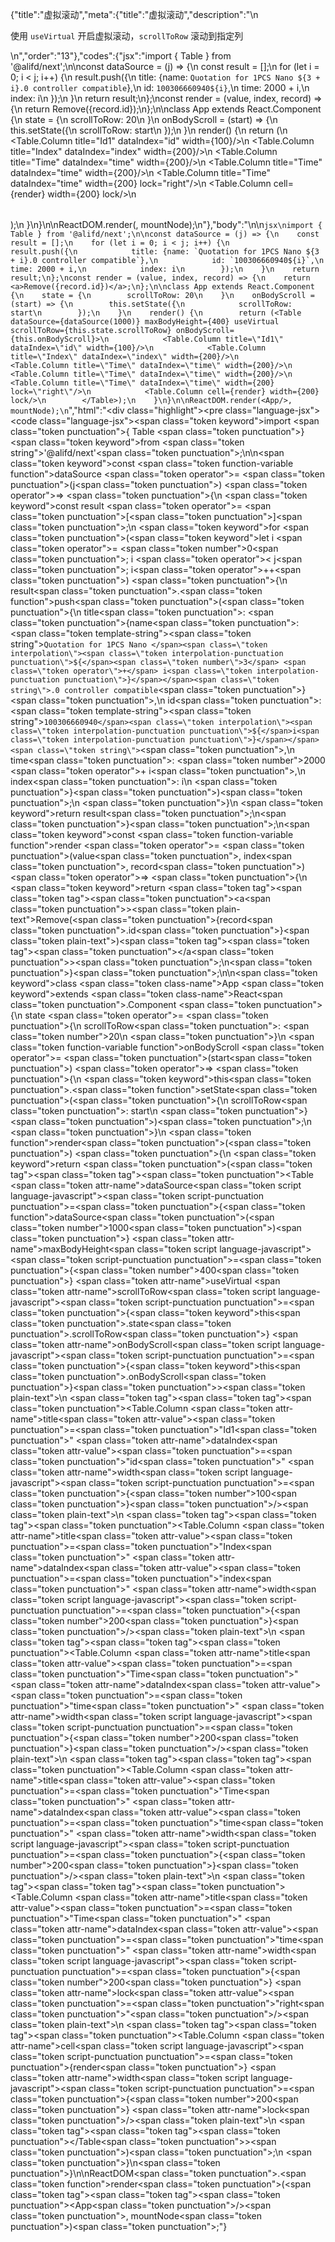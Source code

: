 {"title":"虚拟滚动","meta":{"title":"虚拟滚动","description":"\n<p>使用 <code>useVirtual</code> 开启虚拟滚动，<code>scrollToRow</code> 滚动到指定列</p>\n","order":"13"},"codes":{"jsx":"import { Table } from '@alifd/next';\n\nconst dataSource = (j) => {\n    const result = [];\n    for (let i = 0; i < j; i++) {\n        result.push({\n            title: {name: `Quotation for 1PCS Nano ${3 + i}.0 controller compatible`},\n            id: `100306660940${i}`,\n            time: 2000 + i,\n            index: i\n        });\n    }\n    return result;\n};\nconst render = (value, index, record) => {\n    return <a>Remove({record.id})</a>;\n};\n\nclass App extends React.Component {\n    state = {\n        scrollToRow: 20\n    }\n    onBodyScroll = (start) => {\n        this.setState({\n            scrollToRow: start\n        });\n    }\n    render() {\n        return (<Table dataSource={dataSource(1000)} maxBodyHeight={400} useVirtual scrollToRow={this.state.scrollToRow} onBodyScroll={this.onBodyScroll}>\n            <Table.Column title=\"Id1\" dataIndex=\"id\" width={100}/>\n            <Table.Column title=\"Index\" dataIndex=\"index\" width={200}/>\n            <Table.Column title=\"Time\" dataIndex=\"time\" width={200}/>\n            <Table.Column title=\"Time\" dataIndex=\"time\" width={200}/>\n            <Table.Column title=\"Time\" dataIndex=\"time\" width={200} lock=\"right\"/>\n            <Table.Column cell={render} width={200} lock/>\n        </Table>);\n    }\n}\n\nReactDOM.render(<App/>, mountNode);\n"},"body":"\n\n````jsx\nimport { Table } from '@alifd/next';\n\nconst dataSource = (j) => {\n    const result = [];\n    for (let i = 0; i < j; i++) {\n        result.push({\n            title: {name: `Quotation for 1PCS Nano ${3 + i}.0 controller compatible`},\n            id: `100306660940${i}`,\n            time: 2000 + i,\n            index: i\n        });\n    }\n    return result;\n};\nconst render = (value, index, record) => {\n    return <a>Remove({record.id})</a>;\n};\n\nclass App extends React.Component {\n    state = {\n        scrollToRow: 20\n    }\n    onBodyScroll = (start) => {\n        this.setState({\n            scrollToRow: start\n        });\n    }\n    render() {\n        return (<Table dataSource={dataSource(1000)} maxBodyHeight={400} useVirtual scrollToRow={this.state.scrollToRow} onBodyScroll={this.onBodyScroll}>\n            <Table.Column title=\"Id1\" dataIndex=\"id\" width={100}/>\n            <Table.Column title=\"Index\" dataIndex=\"index\" width={200}/>\n            <Table.Column title=\"Time\" dataIndex=\"time\" width={200}/>\n            <Table.Column title=\"Time\" dataIndex=\"time\" width={200}/>\n            <Table.Column title=\"Time\" dataIndex=\"time\" width={200} lock=\"right\"/>\n            <Table.Column cell={render} width={200} lock/>\n        </Table>);\n    }\n}\n\nReactDOM.render(<App/>, mountNode);\n````","html":"<script>(function(){\"use strict\";\n\nvar _createClass = function () { function defineProperties(target, props) { for (var i = 0; i < props.length; i++) { var descriptor = props[i]; descriptor.enumerable = descriptor.enumerable || false; descriptor.configurable = true; if (\"value\" in descriptor) descriptor.writable = true; Object.defineProperty(target, descriptor.key, descriptor); } } return function (Constructor, protoProps, staticProps) { if (protoProps) defineProperties(Constructor.prototype, protoProps); if (staticProps) defineProperties(Constructor, staticProps); return Constructor; }; }();\n\nvar _next = require(\"@alifd/next\");\n\nfunction _classCallCheck(instance, Constructor) { if (!(instance instanceof Constructor)) { throw new TypeError(\"Cannot call a class as a function\"); } }\n\nfunction _possibleConstructorReturn(self, call) { if (!self) { throw new ReferenceError(\"this hasn't been initialised - super() hasn't been called\"); } return call && (typeof call === \"object\" || typeof call === \"function\") ? call : self; }\n\nfunction _inherits(subClass, superClass) { if (typeof superClass !== \"function\" && superClass !== null) { throw new TypeError(\"Super expression must either be null or a function, not \" + typeof superClass); } subClass.prototype = Object.create(superClass && superClass.prototype, { constructor: { value: subClass, enumerable: false, writable: true, configurable: true } }); if (superClass) Object.setPrototypeOf ? Object.setPrototypeOf(subClass, superClass) : subClass.__proto__ = superClass; }\n\nvar dataSource = function dataSource(j) {\n    var result = [];\n    for (var i = 0; i < j; i++) {\n        result.push({\n            title: { name: \"Quotation for 1PCS Nano \" + (3 + i) + \".0 controller compatible\" },\n            id: \"100306660940\" + i,\n            time: 2000 + i,\n            index: i\n        });\n    }\n    return result;\n};\nvar _render = function _render(value, index, record) {\n    return React.createElement(\n        \"a\",\n        null,\n        \"Remove(\",\n        record.id,\n        \")\"\n    );\n};\n\nvar App = function (_React$Component) {\n    _inherits(App, _React$Component);\n\n    function App() {\n        var _ref;\n\n        var _temp, _this, _ret;\n\n        _classCallCheck(this, App);\n\n        for (var _len = arguments.length, args = Array(_len), _key = 0; _key < _len; _key++) {\n            args[_key] = arguments[_key];\n        }\n\n        return _ret = (_temp = (_this = _possibleConstructorReturn(this, (_ref = App.__proto__ || Object.getPrototypeOf(App)).call.apply(_ref, [this].concat(args))), _this), _this.state = {\n            scrollToRow: 20\n        }, _this.onBodyScroll = function (start) {\n            _this.setState({\n                scrollToRow: start\n            });\n        }, _temp), _possibleConstructorReturn(_this, _ret);\n    }\n\n    _createClass(App, [{\n        key: \"render\",\n        value: function render() {\n            return React.createElement(\n                _next.Table,\n                { dataSource: dataSource(1000), maxBodyHeight: 400, useVirtual: true, scrollToRow: this.state.scrollToRow, onBodyScroll: this.onBodyScroll },\n                React.createElement(_next.Table.Column, { title: \"Id1\", dataIndex: \"id\", width: 100 }),\n                React.createElement(_next.Table.Column, { title: \"Index\", dataIndex: \"index\", width: 200 }),\n                React.createElement(_next.Table.Column, { title: \"Time\", dataIndex: \"time\", width: 200 }),\n                React.createElement(_next.Table.Column, { title: \"Time\", dataIndex: \"time\", width: 200 }),\n                React.createElement(_next.Table.Column, { title: \"Time\", dataIndex: \"time\", width: 200, lock: \"right\" }),\n                React.createElement(_next.Table.Column, { cell: _render, width: 200, lock: true })\n            );\n        }\n    }]);\n\n    return App;\n}(React.Component);\n\nReactDOM.render(React.createElement(App, null), mountNode);})()</script><div class=\"highlight\"><pre class=\"language-jsx\"><code class=\"language-jsx\"><span class=\"token keyword\">import</span> <span class=\"token punctuation\">{</span> Table <span class=\"token punctuation\">}</span> <span class=\"token keyword\">from</span> <span class=\"token string\">'@alifd/next'</span><span class=\"token punctuation\">;</span>\n\n<span class=\"token keyword\">const</span> <span class=\"token function-variable function\">dataSource</span> <span class=\"token operator\">=</span> <span class=\"token punctuation\">(</span>j<span class=\"token punctuation\">)</span> <span class=\"token operator\">=></span> <span class=\"token punctuation\">{</span>\n    <span class=\"token keyword\">const</span> result <span class=\"token operator\">=</span> <span class=\"token punctuation\">[</span><span class=\"token punctuation\">]</span><span class=\"token punctuation\">;</span>\n    <span class=\"token keyword\">for</span> <span class=\"token punctuation\">(</span><span class=\"token keyword\">let</span> i <span class=\"token operator\">=</span> <span class=\"token number\">0</span><span class=\"token punctuation\">;</span> i <span class=\"token operator\">&lt;</span> j<span class=\"token punctuation\">;</span> i<span class=\"token operator\">++</span><span class=\"token punctuation\">)</span> <span class=\"token punctuation\">{</span>\n        result<span class=\"token punctuation\">.</span><span class=\"token function\">push</span><span class=\"token punctuation\">(</span><span class=\"token punctuation\">{</span>\n            title<span class=\"token punctuation\">:</span> <span class=\"token punctuation\">{</span>name<span class=\"token punctuation\">:</span> <span class=\"token template-string\"><span class=\"token string\">`Quotation for 1PCS Nano </span><span class=\"token interpolation\"><span class=\"token interpolation-punctuation punctuation\">${</span><span class=\"token number\">3</span> <span class=\"token operator\">+</span> i<span class=\"token interpolation-punctuation punctuation\">}</span></span><span class=\"token string\">.0 controller compatible`</span></span><span class=\"token punctuation\">}</span><span class=\"token punctuation\">,</span>\n            id<span class=\"token punctuation\">:</span> <span class=\"token template-string\"><span class=\"token string\">`100306660940</span><span class=\"token interpolation\"><span class=\"token interpolation-punctuation punctuation\">${</span>i<span class=\"token interpolation-punctuation punctuation\">}</span></span><span class=\"token string\">`</span></span><span class=\"token punctuation\">,</span>\n            time<span class=\"token punctuation\">:</span> <span class=\"token number\">2000</span> <span class=\"token operator\">+</span> i<span class=\"token punctuation\">,</span>\n            index<span class=\"token punctuation\">:</span> i\n        <span class=\"token punctuation\">}</span><span class=\"token punctuation\">)</span><span class=\"token punctuation\">;</span>\n    <span class=\"token punctuation\">}</span>\n    <span class=\"token keyword\">return</span> result<span class=\"token punctuation\">;</span>\n<span class=\"token punctuation\">}</span><span class=\"token punctuation\">;</span>\n<span class=\"token keyword\">const</span> <span class=\"token function-variable function\">render</span> <span class=\"token operator\">=</span> <span class=\"token punctuation\">(</span>value<span class=\"token punctuation\">,</span> index<span class=\"token punctuation\">,</span> record<span class=\"token punctuation\">)</span> <span class=\"token operator\">=></span> <span class=\"token punctuation\">{</span>\n    <span class=\"token keyword\">return</span> <span class=\"token tag\"><span class=\"token tag\"><span class=\"token punctuation\">&lt;</span>a</span><span class=\"token punctuation\">></span></span><span class=\"token plain-text\">Remove(</span><span class=\"token punctuation\">{</span>record<span class=\"token punctuation\">.</span>id<span class=\"token punctuation\">}</span><span class=\"token plain-text\">)</span><span class=\"token tag\"><span class=\"token tag\"><span class=\"token punctuation\">&lt;/</span>a</span><span class=\"token punctuation\">></span></span><span class=\"token punctuation\">;</span>\n<span class=\"token punctuation\">}</span><span class=\"token punctuation\">;</span>\n\n<span class=\"token keyword\">class</span> <span class=\"token class-name\">App</span> <span class=\"token keyword\">extends</span> <span class=\"token class-name\">React<span class=\"token punctuation\">.</span>Component</span> <span class=\"token punctuation\">{</span>\n    state <span class=\"token operator\">=</span> <span class=\"token punctuation\">{</span>\n        scrollToRow<span class=\"token punctuation\">:</span> <span class=\"token number\">20</span>\n    <span class=\"token punctuation\">}</span>\n    <span class=\"token function-variable function\">onBodyScroll</span> <span class=\"token operator\">=</span> <span class=\"token punctuation\">(</span>start<span class=\"token punctuation\">)</span> <span class=\"token operator\">=></span> <span class=\"token punctuation\">{</span>\n        <span class=\"token keyword\">this</span><span class=\"token punctuation\">.</span><span class=\"token function\">setState</span><span class=\"token punctuation\">(</span><span class=\"token punctuation\">{</span>\n            scrollToRow<span class=\"token punctuation\">:</span> start\n        <span class=\"token punctuation\">}</span><span class=\"token punctuation\">)</span><span class=\"token punctuation\">;</span>\n    <span class=\"token punctuation\">}</span>\n    <span class=\"token function\">render</span><span class=\"token punctuation\">(</span><span class=\"token punctuation\">)</span> <span class=\"token punctuation\">{</span>\n        <span class=\"token keyword\">return</span> <span class=\"token punctuation\">(</span><span class=\"token tag\"><span class=\"token tag\"><span class=\"token punctuation\">&lt;</span>Table</span> <span class=\"token attr-name\">dataSource</span><span class=\"token script language-javascript\"><span class=\"token script-punctuation punctuation\">=</span><span class=\"token punctuation\">{</span><span class=\"token function\">dataSource</span><span class=\"token punctuation\">(</span><span class=\"token number\">1000</span><span class=\"token punctuation\">)</span><span class=\"token punctuation\">}</span></span> <span class=\"token attr-name\">maxBodyHeight</span><span class=\"token script language-javascript\"><span class=\"token script-punctuation punctuation\">=</span><span class=\"token punctuation\">{</span><span class=\"token number\">400</span><span class=\"token punctuation\">}</span></span> <span class=\"token attr-name\">useVirtual</span> <span class=\"token attr-name\">scrollToRow</span><span class=\"token script language-javascript\"><span class=\"token script-punctuation punctuation\">=</span><span class=\"token punctuation\">{</span><span class=\"token keyword\">this</span><span class=\"token punctuation\">.</span>state<span class=\"token punctuation\">.</span>scrollToRow<span class=\"token punctuation\">}</span></span> <span class=\"token attr-name\">onBodyScroll</span><span class=\"token script language-javascript\"><span class=\"token script-punctuation punctuation\">=</span><span class=\"token punctuation\">{</span><span class=\"token keyword\">this</span><span class=\"token punctuation\">.</span>onBodyScroll<span class=\"token punctuation\">}</span></span><span class=\"token punctuation\">></span></span><span class=\"token plain-text\">\n            </span><span class=\"token tag\"><span class=\"token tag\"><span class=\"token punctuation\">&lt;</span>Table.Column</span> <span class=\"token attr-name\">title</span><span class=\"token attr-value\"><span class=\"token punctuation\">=</span><span class=\"token punctuation\">\"</span>Id1<span class=\"token punctuation\">\"</span></span> <span class=\"token attr-name\">dataIndex</span><span class=\"token attr-value\"><span class=\"token punctuation\">=</span><span class=\"token punctuation\">\"</span>id<span class=\"token punctuation\">\"</span></span> <span class=\"token attr-name\">width</span><span class=\"token script language-javascript\"><span class=\"token script-punctuation punctuation\">=</span><span class=\"token punctuation\">{</span><span class=\"token number\">100</span><span class=\"token punctuation\">}</span></span><span class=\"token punctuation\">/></span></span><span class=\"token plain-text\">\n            </span><span class=\"token tag\"><span class=\"token tag\"><span class=\"token punctuation\">&lt;</span>Table.Column</span> <span class=\"token attr-name\">title</span><span class=\"token attr-value\"><span class=\"token punctuation\">=</span><span class=\"token punctuation\">\"</span>Index<span class=\"token punctuation\">\"</span></span> <span class=\"token attr-name\">dataIndex</span><span class=\"token attr-value\"><span class=\"token punctuation\">=</span><span class=\"token punctuation\">\"</span>index<span class=\"token punctuation\">\"</span></span> <span class=\"token attr-name\">width</span><span class=\"token script language-javascript\"><span class=\"token script-punctuation punctuation\">=</span><span class=\"token punctuation\">{</span><span class=\"token number\">200</span><span class=\"token punctuation\">}</span></span><span class=\"token punctuation\">/></span></span><span class=\"token plain-text\">\n            </span><span class=\"token tag\"><span class=\"token tag\"><span class=\"token punctuation\">&lt;</span>Table.Column</span> <span class=\"token attr-name\">title</span><span class=\"token attr-value\"><span class=\"token punctuation\">=</span><span class=\"token punctuation\">\"</span>Time<span class=\"token punctuation\">\"</span></span> <span class=\"token attr-name\">dataIndex</span><span class=\"token attr-value\"><span class=\"token punctuation\">=</span><span class=\"token punctuation\">\"</span>time<span class=\"token punctuation\">\"</span></span> <span class=\"token attr-name\">width</span><span class=\"token script language-javascript\"><span class=\"token script-punctuation punctuation\">=</span><span class=\"token punctuation\">{</span><span class=\"token number\">200</span><span class=\"token punctuation\">}</span></span><span class=\"token punctuation\">/></span></span><span class=\"token plain-text\">\n            </span><span class=\"token tag\"><span class=\"token tag\"><span class=\"token punctuation\">&lt;</span>Table.Column</span> <span class=\"token attr-name\">title</span><span class=\"token attr-value\"><span class=\"token punctuation\">=</span><span class=\"token punctuation\">\"</span>Time<span class=\"token punctuation\">\"</span></span> <span class=\"token attr-name\">dataIndex</span><span class=\"token attr-value\"><span class=\"token punctuation\">=</span><span class=\"token punctuation\">\"</span>time<span class=\"token punctuation\">\"</span></span> <span class=\"token attr-name\">width</span><span class=\"token script language-javascript\"><span class=\"token script-punctuation punctuation\">=</span><span class=\"token punctuation\">{</span><span class=\"token number\">200</span><span class=\"token punctuation\">}</span></span><span class=\"token punctuation\">/></span></span><span class=\"token plain-text\">\n            </span><span class=\"token tag\"><span class=\"token tag\"><span class=\"token punctuation\">&lt;</span>Table.Column</span> <span class=\"token attr-name\">title</span><span class=\"token attr-value\"><span class=\"token punctuation\">=</span><span class=\"token punctuation\">\"</span>Time<span class=\"token punctuation\">\"</span></span> <span class=\"token attr-name\">dataIndex</span><span class=\"token attr-value\"><span class=\"token punctuation\">=</span><span class=\"token punctuation\">\"</span>time<span class=\"token punctuation\">\"</span></span> <span class=\"token attr-name\">width</span><span class=\"token script language-javascript\"><span class=\"token script-punctuation punctuation\">=</span><span class=\"token punctuation\">{</span><span class=\"token number\">200</span><span class=\"token punctuation\">}</span></span> <span class=\"token attr-name\">lock</span><span class=\"token attr-value\"><span class=\"token punctuation\">=</span><span class=\"token punctuation\">\"</span>right<span class=\"token punctuation\">\"</span></span><span class=\"token punctuation\">/></span></span><span class=\"token plain-text\">\n            </span><span class=\"token tag\"><span class=\"token tag\"><span class=\"token punctuation\">&lt;</span>Table.Column</span> <span class=\"token attr-name\">cell</span><span class=\"token script language-javascript\"><span class=\"token script-punctuation punctuation\">=</span><span class=\"token punctuation\">{</span>render<span class=\"token punctuation\">}</span></span> <span class=\"token attr-name\">width</span><span class=\"token script language-javascript\"><span class=\"token script-punctuation punctuation\">=</span><span class=\"token punctuation\">{</span><span class=\"token number\">200</span><span class=\"token punctuation\">}</span></span> <span class=\"token attr-name\">lock</span><span class=\"token punctuation\">/></span></span><span class=\"token plain-text\">\n        </span><span class=\"token tag\"><span class=\"token tag\"><span class=\"token punctuation\">&lt;/</span>Table</span><span class=\"token punctuation\">></span></span><span class=\"token punctuation\">)</span><span class=\"token punctuation\">;</span>\n    <span class=\"token punctuation\">}</span>\n<span class=\"token punctuation\">}</span>\n\nReactDOM<span class=\"token punctuation\">.</span><span class=\"token function\">render</span><span class=\"token punctuation\">(</span><span class=\"token tag\"><span class=\"token tag\"><span class=\"token punctuation\">&lt;</span>App</span><span class=\"token punctuation\">/></span></span><span class=\"token punctuation\">,</span> mountNode<span class=\"token punctuation\">)</span><span class=\"token punctuation\">;</span></code></pre></div>"}